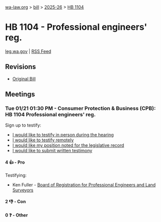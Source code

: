 [wa-law.org](/) > [bill](/bill/) > [2025-26](/bill/2025-26/) > [HB 1104](/bill/2025-26/hb/1104/)

# HB 1104 - Professional engineers' reg.
[leg.wa.gov](https://app.leg.wa.gov/billsummary?BillNumber=1104&Year=2025&Initiative=false) | [RSS Feed](./rss.xml)

## Revisions
* [Original Bill](1/)

## Meetings
### Tue 01/21 01:30 PM - Consumer Protection & Business (CPB): HB 1104 Professional engineers' reg.
Sign up to testify:
* [I would like to testify in person during the hearing](https://app.leg.wa.gov/csi/Testifier/Add?chamber=House&mId=32524&aId=161766&caId=24845&tId=1)
* [I would like to testify remotely](https://app.leg.wa.gov/csi/Testifier/Add?chamber=House&mId=32524&aId=161766&caId=24845&tId=2)
* [I would like my position noted for the legislative record](https://app.leg.wa.gov/csi/Testifier/Add?chamber=House&mId=32524&aId=161766&caId=24845&tId=3)
* [I would like to submit written testimony](https://app.leg.wa.gov/csi/Testifier/Add?chamber=House&mId=32524&aId=161766&caId=24845&tId=4)

#### 4 👍 - Pro
Testifying:
* Ken Fuller - [Board of Registration for Professional Engineers and Land Surveyors](/org/board_of_registration_for_professional_engineers_and_land_surveyors/)

#### 2 👎 - Con

#### 0 ❓ - Other

